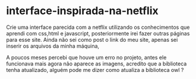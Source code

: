 # interface-inspirada-na-netflix
Crie uma interface parecida com a netflix utilizando os conhecimentos que aprendi com css,html e javascript, posteriormente irei fazer outras páginas para esse site.
Ainda não sei como post o link do meu site, apenas sei inserir os arquivos da minha máquina,

A poucos meses percebi que houve um erro no projeto, antes ele funcionava mais agora não aparece as imagens, acredito que a biblioteca tenha atualizado, alguém pode me dizer como atualiza a biblioteca owl ?
